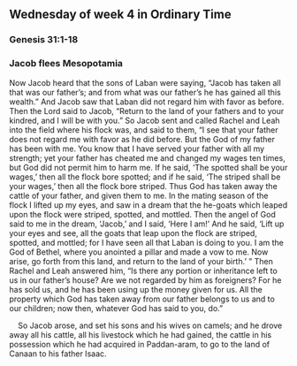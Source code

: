 ## Wednesday of week 4 in Ordinary Time

### Genesis 31:1-18

### Jacob flees Mesopotamia

Now Jacob heard that the sons of Laban were saying, “Jacob has taken all that was our father’s; and from what was our father’s he has gained all this wealth.” And Jacob saw that Laban did not regard him with favor as before. Then the Lord said to Jacob, “Return to the land of your fathers and to your kindred, and I will be with you.” So Jacob sent and called Rachel and Leah into the field where his flock was, and said to them, “I see that your father does not regard me with favor as he did before. But the God of my father has been with me. You know that I have served your father with all my strength; yet your father has cheated me and changed my wages ten times, but God did not permit him to harm me. If he said, ‘The spotted shall be your wages,’ then all the flock bore spotted; and if he said, ‘The striped shall be your wages,’ then all the flock bore striped. Thus God has taken away the cattle of your father, and given them to me. In the mating season of the flock I lifted up my eyes, and saw in a dream that the he-goats which leaped upon the flock were striped, spotted, and mottled. Then the angel of God said to me in the dream, ‘Jacob,’ and I said, ‘Here I am!’ And he said, ‘Lift up your eyes and see, all the goats that leap upon the flock are striped, spotted, and mottled; for I have seen all that Laban is doing to you. I am the God of Bethel, where you anointed a pillar and made a vow to me. Now arise, go forth from this land, and return to the land of your birth.’ ” Then Rachel and Leah answered him, “Is there any portion or inheritance left to us in our father’s house? Are we not regarded by him as foreigners? For he has sold us, and he has been using up the money given for us. All the property which God has taken away from our father belongs to us and to our children; now then, whatever God has said to you, do.”

    So Jacob arose, and set his sons and his wives on camels; and he drove away all his cattle, all his livestock which he had gained, the cattle in his possession which he had acquired in Paddan-aram, to go to the land of Canaan to his father Isaac. 